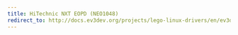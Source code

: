 ```yaml
---
title: HiTechnic NXT EOPD (NEO1048)
redirect_to: http://docs.ev3dev.org/projects/lego-linux-drivers/en/ev3dev-jessie/sensor_data.html#ht-nxt-eopd
---
```

